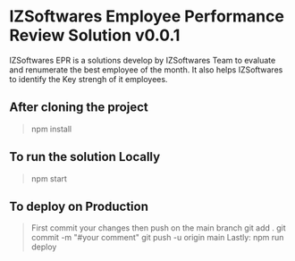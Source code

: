 # IZSoftwares Employee Performance Review Solution v0.0.1

IZSoftwares EPR is a solutions develop by IZSoftwares Team to evaluate and renumerate the best employee of the month.
It also helps IZSoftwares to identify the Key strengh of it employees. 


## After cloning the project
> npm install
## To run the solution Locally
> npm start

## To deploy on Production
> First commit your changes then push on the main branch
> git add . 
> git commit -m "#your comment"
> git push -u origin main
> Lastly:
> npm run deploy

